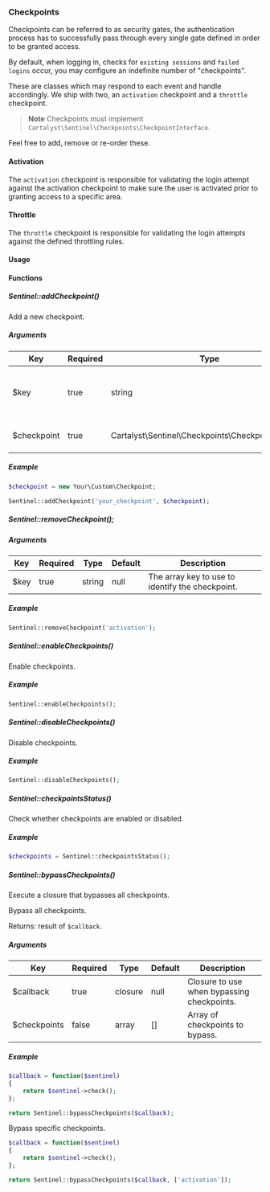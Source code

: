 ### Checkpoints

Checkpoints can be referred to as security gates, the authentication process has to successfully pass through every single gate defined in order to be granted access.

By default, when logging in, checks for `existing sessions` and `failed logins` occur, you may configure an indefinite number of "checkpoints".

These are classes which may respond to each event and handle accordingly. We ship with two, an `activation` checkpoint and a `throttle` checkpoint.

> **Note** Checkpoints must implement `Cartalyst\Sentinel\Checkpoints\CheckpointInterface`.

Feel free to add, remove or re-order these.

#### Activation

The `activation` checkpoint is responsible for validating the login attempt against the activation checkpoint to make sure the user is activated prior to granting access to a specific area.

#### Throttle

The `throttle` checkpoint is responsible for validating the login attempts against the defined throttling rules.

#### Usage


#### Functions

##### Sentinel::addCheckpoint()

Add a new checkpoint.

##### Arguments

Key           | Required | Type                                               | Default | Description
------------- | -------- | -------------------------------------------------- | ------- | -----------------------------------------
$key          | true     | string                                             | null    | The array key to use to identify the checkpoint.
$checkpoint   | true     | Cartalyst\Sentinel\Checkpoints\CheckpointInterface | null    | The checkpoint to add.

##### Example

```php
$checkpoint = new Your\Custom\Checkpoint;

Sentinel::addCheckpoint('your_checkpoint', $checkpoint);
```

##### Sentinel::removeCheckpoint();

##### Arguments

Key           | Required | Type    | Default | Description
------------- | -------- | ------- | ------- | -----------------------------------------
$key          | true     | string  | null    | The array key to use to identify the checkpoint.

##### Example

```php
Sentinel::removeCheckpoint('activation');
```

##### Sentinel::enableCheckpoints()

Enable checkpoints.

##### Example

```php
Sentinel::enableCheckpoints();
```

##### Sentinel::disableCheckpoints()

Disable checkpoints.

##### Example

```php
Sentinel::disableCheckpoints();
```

##### Sentinel::checkpointsStatus()

Check whether checkpoints are enabled or disabled.

##### Example

```php
$checkpoints = Sentinel::checkpointsStatus();
```

##### Sentinel::bypassCheckpoints()

Execute a closure that bypasses all checkpoints.

Bypass all checkpoints.

Returns: result of `$callback`.

##### Arguments

Key           | Required | Type                                               | Default | Description
------------- | -------- | ------- | ------- | -----------------------------------------
$callback     | true     | closure | null    | Closure to use when bypassing checkpoints.
$checkpoints  | false    | array   | []      | Array of checkpoints to bypass.

##### Example

```php
$callback = function($sentinel)
{
	return $sentinel->check();
};

return Sentinel::bypassCheckpoints($callback);
```

Bypass specific checkpoints.

```php
$callback = function($sentinel)
{
	return $sentinel->check();
};

return Sentinel::bypassCheckpoints($callback, ['activation']);
```
